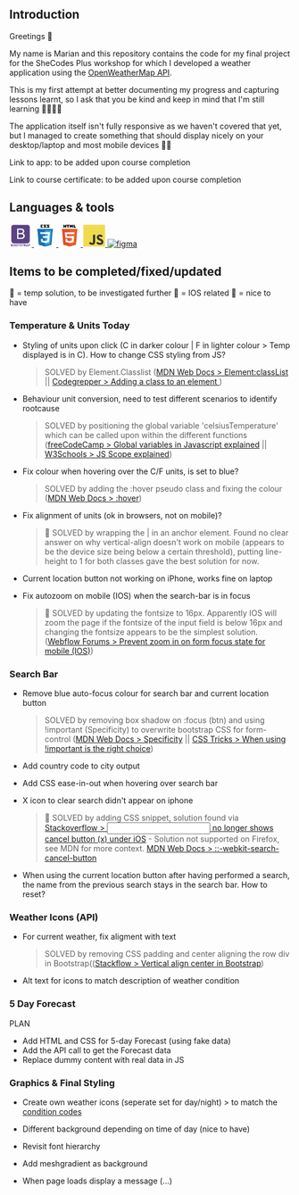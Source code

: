 ## Introduction

Greetings 👋

My name is Marian and this repository contains the code for my final project for the SheCodes Plus workshop for which I developed a weather application using the [OpenWeatherMap API](https://openweathermap.org/api).

This is my first attempt at better documenting my progress and capturing lessons learnt, so I ask that you be kind and keep in mind that I'm still learning 👩🏼‍💻😀

The application itself isn't fully responsive as we haven't covered that yet, but I managed to create something that should display nicely on your desktop/laptop and most mobile devices 🤞🏼

Link to app:
to be added upon course completion

Link to course certificate:
to be added upon course completion

## Languages & tools

<p align="left"> <a href="https://getbootstrap.com" target="_blank"> <img src="https://raw.githubusercontent.com/devicons/devicon/master/icons/bootstrap/bootstrap-plain-wordmark.svg" alt="bootstrap" width="40" height="40"/> </a> <a href="https://developer.mozilla.org/en-US/docs/Web/CSS" target="_blank"> <img src="https://raw.githubusercontent.com/devicons/devicon/master/icons/css3/css3-original-wordmark.svg" alt="css3" width="40" height="40"/> </a> <a href="https://developer.mozilla.org/en-US/docs/Web/HTML" target="_blank"> <img src="https://raw.githubusercontent.com/devicons/devicon/master/icons/html5/html5-original-wordmark.svg" alt="html5" width="40" height="40"/> </a> <a href="https://developer.mozilla.org/en-US/docs/Web/JavaScript" target="_blank"> <img src="https://raw.githubusercontent.com/devicons/devicon/master/icons/javascript/javascript-original.svg" alt="javascript" width="40" height="40"/> </a> <a href="https://www.figma.com/" target="_blank"> <img src="https://www.vectorlogo.zone/logos/figma/figma-icon.svg" alt="figma" width="40" height="40"/> </a> </p>

## Items to be completed/fixed/updated

📌 = temp solution, to be investigated further
🍏 = IOS related
💭 = nice to have

### Temperature & Units Today

- Styling of units upon click (C in darker colour | F in lighter colour > Temp displayed is in C). How to change CSS styling from JS?

  > SOLVED by Element.Classlist ([MDN Web Docs > Element:classList](https://developer.mozilla.org/en-US/docs/Web/API/Element/classList) || [Codegrepper > Adding a class to an element ](https://www.codegrepper.com/code-examples/whatever/add+class+to+an+element+mdn))

- Behaviour unit conversion, need to test different scenarios to identify rootcause

  > SOLVED by positioning the global variable 'celsiusTemperature' which can be called upon within the different functions ([freeCodeCamp > Global variables in Javascript explained](https://www.freecodecamp.org/news/global-variables-in-javascript-explained/) || [W3Schools > JS Scope explained](https://www.w3schools.com/js/js_scope.asp))

- Fix colour when hovering over the C/F units, is set to blue?

  > SOLVED by adding the :hover pseudo class and fixing the colour ([MDN Web Docs > :hover](https://developer.mozilla.org/en-US/docs/Web/CSS/:hover))

- Fix alignment of units (ok in browsers, not on mobile)?

  > 📌 SOLVED by wrapping the | in an anchor element. Found no clear answer on why vertical-align doesn't work on mobile (appears to be the device size being below a certain threshold), putting line-height to 1 for both classes gave the best solution for now.

- Current location button not working on iPhone, works fine on laptop

- Fix autozoom on mobile (IOS) when the search-bar is in focus

  > 🍏 SOLVED by updating the fontsize to 16px. Apparently IOS will zoom the page if the fontsize of the input field is below 16px and changing the fontsize appears to be the simplest solution. ([Webflow Forums > Prevent zoom in on form focus state for mobile (IOS)](https://forum.webflow.com/t/prevent-zoom-in-on-form-focus-state-for-mobile/33867))

### Search Bar

- Remove blue auto-focus colour for search bar and current location button

  > SOLVED by removing box shadow on :focus (btn) and using !important (Specificity) to overwrite bootstrap CSS for form-control ([MDN Web Docs > Specificity](https://developer.mozilla.org/en-US/docs/Web/CSS/Specificity) || [CSS Tricks > When using !important is the right choice](https://css-tricks.com/when-using-important-is-the-right-choice/))

- Add country code to city output

- Add CSS ease-in-out when hovering over search bar

- X icon to clear search didn't appear on iphone

  > 🍏 SOLVED by adding CSS snippet, solution found via [Stackoverflow > <input type=“search”> no longer shows cancel button (x) under iOS](https://stackoverflow.com/questions/35583503/input-type-search-no-longer-shows-cancel-button-x-under-ios) - Solution not supported on Firefox, see MDN for more context. [MDN Web Docs > ::-webkit-search-cancel-button](https://developer.mozilla.org/en-US/docs/Web/CSS/::-webkit-search-cancel-button)

- When using the current location button after having performed a search, the name from the previous search stays in the search bar. How to reset?

### Weather Icons (API)

- For current weather, fix aligment with text

  > SOLVED by removing CSS padding and center aligning the row div in Bootstrap(([Stackflow > Vertical align center in Bootstrap](https://stackoverflow.com/questions/42252443/vertical-align-center-in-bootstrap))

- Alt text for icons to match description of weather condition

### 5 Day Forecast

PLAN

- Add HTML and CSS for 5-day Forecast (using fake data)
- Add the API call to get the Forecast data
- Replace dummy content with real data in JS

### Graphics & Final Styling

- Create own weather icons (seperate set for day/night) > to match the [condition codes](https://openweathermap.org/weather-conditions#Weather-Condition-Codes-2)

- Different background depending on time of day (nice to have)

- Revisit font hierarchy

- Add meshgradient as background

- When page loads display a message (...)
